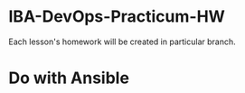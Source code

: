 # IBA-DevOps-Practicum-HW
Each lesson's homework will be created in particular branch.

# Do with Ansible

